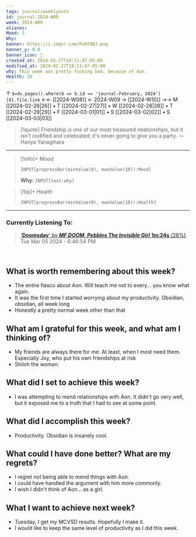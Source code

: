 ```yaml
---
tags: journal/weeklynote
id: journal-2024-W09
week: 2024-W09
aliases: 
Mood: 3
Why: 
banner: https://i.imgur.com/RvNY9BJ.png
banner_y: 0.8
banner_icon: 📅
created_at: 2024-02-27T19:11:47-05:00
modified_at: 2024-02-27T19:11:47-05:00
why: This week was pretty fucking bad, because of Aon.
Health: 10
---
```


↑ `$=dv.pages().where(b => b.id == 'journal-February, 2024')[0].file.link`
<-<- [[2024-W08]] <- 2024-W09 -> [[2024-W10]] ->->
M [[2024-02-26|26]] • T [[2024-02-27|27]] • W [[2024-02-28|28]] • T [[2024-02-29|29]] • F [[2024-03-01|01]] • S [[2024-03-02|02]] • S [[2024-03-03|03]]

> [!quote] Friendship is one of our most treasured relationships, but it isn't codified and celebrated; it's never going to give you a party.
> — Hanya Yanagihara

---

> [!info]+ Mood
> 
> ```meta-bind
> INPUT[progressBar(minValue(0), maxValue(10)):Mood]
> ```
>  **Why:** `INPUT[text:why]`

>[!tip]+ Health
> ```meta-bind
> INPUT[progressBar(minValue(0), maxValue(10)):Health]
> ```

---
### Currently Listening To:
> ['**Doomsday**' by ***MF DOOM, Pebbles The Invisible Girl*** **1m:24s** (28%)](https://open.spotify.com/track/7EQvdUJqZ2i7SWvSB2VqGA)
> Tue Mar 05 2024 - 6:46:54 PM

<br/>

## What is worth remembering about this week?
- The entire fiasco about Aon. Will teach me not to every... you know what again.
- It was the first time I started worrying about my productivity. Obsidian, obsidian, all week long
- Honestly a pretty normal week other than that

## What am I grateful for this week, and what am I thinking of?
- My friends are always there for me. At least, when I most need them. Especially Joy, who put his own friendships at risk
- Shiloh the woman.

## What did I set to achieve this week?
- I was attempting to mend relationships with Aon. It didn't go very well, but it exposed me to a truth that I had to see at some point.

## What did I accomplish this week?
- Productivity. Obsidian is insanely cool.

## What could I have done better? What are my regrets?
- I regret not being able to mend things with Aon. 
- I could have handled the argument with him more commonly.
- I wish I didn't think of Aon... as a girl.

## What I want to achieve next week?
- Tuesday, I get my MCVSD results. Hopefully I make it.
- I would like to keep the same level of productivity as I did this week.
